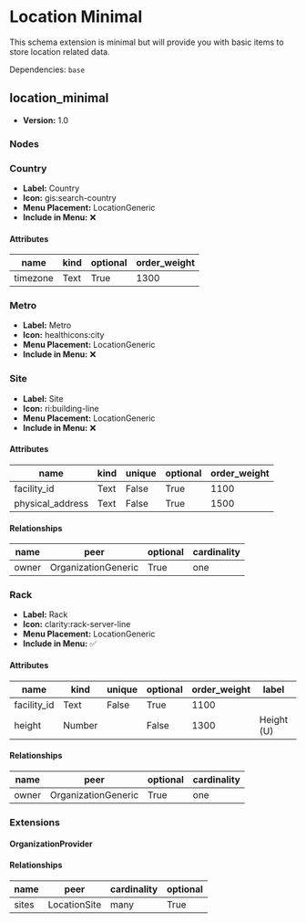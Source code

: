 # Location Minimal

This schema extension is minimal but will provide you with basic items to store location related data.

Dependencies: `base`

## location_minimal

- **Version:** 1.0

### Nodes

### Country

- **Label:** Country
- **Icon:** gis:search-country
- **Menu Placement:** LocationGeneric
- **Include in Menu:** ❌

#### Attributes

| name | kind | optional | order_weight |
| ---- | ---- | -------- | ------------ |
| timezone | Text | True | 1300 |

### Metro

- **Label:** Metro
- **Icon:** healthicons:city
- **Menu Placement:** LocationGeneric
- **Include in Menu:** ❌

### Site

- **Label:** Site
- **Icon:** ri:building-line
- **Menu Placement:** LocationGeneric
- **Include in Menu:** ❌

#### Attributes

| name | kind | unique | optional | order_weight |
| ---- | ---- | ------ | -------- | ------------ |
| facility\_id | Text | False | True | 1100 |
| physical\_address | Text | False | True | 1500 |

#### Relationships

| name | peer | optional | cardinality |
| ---- | ---- | -------- | ----------- |
| owner | OrganizationGeneric | True | one |

### Rack

- **Label:** Rack
- **Icon:** clarity:rack-server-line
- **Menu Placement:** LocationGeneric
- **Include in Menu:** ✅

#### Attributes

| name | kind | unique | optional | order_weight | label | default_value |
| ---- | ---- | ------ | -------- | ------------ | ----- | ------------- |
| facility\_id | Text | False | True | 1100 |  |  |
| height | Number |  | False | 1300 | Height \(U\) | 42 |

#### Relationships

| name | peer | optional | cardinality |
| ---- | ---- | -------- | ----------- |
| owner | OrganizationGeneric | True | one |

### Extensions

#### OrganizationProvider

#### Relationships

| name | peer | cardinality | optional |
| ---- | ---- | ----------- | -------- |
| sites | LocationSite | many | True |
